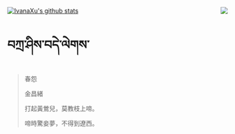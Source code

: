 [![IvanaXu's github stats](https://github-readme-stats.vercel.app/api?username=IvanaXu&show_icons=true&theme=vue-dark)](https://github.com/anuraghazra/github-readme-stats)
<img align="right" src="https://github-readme-stats.vercel.app/api/top-langs/?username=IvanaXu&langs_count=3&theme=graywhite" />
# བཀྲ་ཤིས་བདེ་ལེགས་
> 春怨
> 
> 金昌緒
> 
> 打起黃鶯兒，莫教枝上啼。
> 
> 啼時驚妾夢，不得到遼西。
>